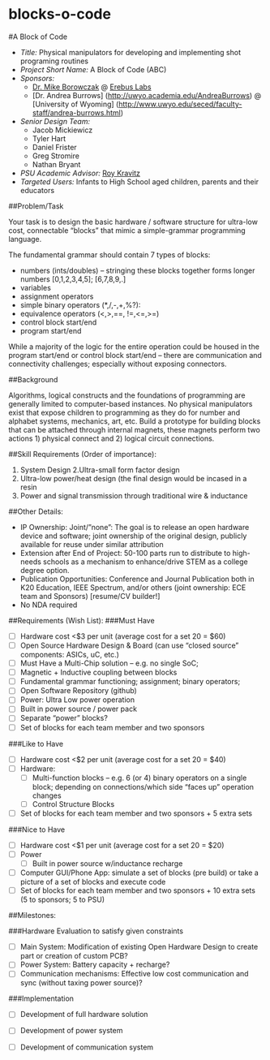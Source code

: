 blocks-o-code
=============

#A Block of Code
+ *Title:* Physical manipulators for developing and implementing shot programing routines 
+ *Project Short Name:* A Block of Code (ABC)
+ *Sponsors:* 
  + [Dr. Mike Borowczak](https://www.linkedin.com/in/mborowczak) @ [Erebus Labs](www.erebuslabs.com)
  + [Dr. Andrea Burrows] (http://uwyo.academia.edu/AndreaBurrows) @ [University of Wyoming] (http://www.uwyo.edu/seced/faculty-staff/andrea-burrows.html)
+ *Senior Design Team:* 
  + Jacob Mickiewicz 
  + Tyler Hart
  + Daniel Frister
  + Greg Stromire
  + Nathan Bryant
+ *PSU Academic Advisor:* [Roy Kravitz](http://www.pdx.edu/directory/name/roy_kravitz) 
+ *Targeted Users:* Infants to High School aged children, parents and their educators


##Problem/Task

Your task is to design the basic hardware / software structure for ultra-low cost, connectable “blocks” that mimic a simple-grammar programming language. 

The fundamental grammar should contain 7 types of blocks:
+ numbers (ints/doubles) – stringing these blocks together forms longer numbers [0,1,2,3,4,5]; [6,7,8,9,.]
+ variables  
+ assignment operators 
+ simple binary operators (*,/,-,+,%?): 
+ equivalence operators (<,>,==, !=,<=,>=)
+ control block start/end
+ program start/end

While a majority of the logic for the entire operation could be housed in the program start/end or control block start/end – there are communication and connectivity challenges; especially without exposing connectors. 

##Background

Algorithms, logical constructs and the foundations of programming are generally limited to computer-based instances. No physical manipulators exist that expose children to programming as they do for number and alphabet systems, mechanics, art, etc.  Build a prototype for building blocks that can be attached through internal magnets, these magnets perform two actions 1) physical connect and 2) logical circuit connections.

##Skill Requirements (Order of importance):
1. System Design 
2.Ultra-small form factor design
3. Ultra-low power/heat design (the final design would be incased in a resin
4. Power and signal transmission through traditional wire & inductance

##Other Details: 
+ IP Ownership: Joint/”none”: The goal is to release an open hardware device and software; joint ownership of the original design, publicly available for reuse under similar attribution
+ Extension after End of Project: 50-100 parts run to distribute to high-needs schools as a mechanism to enhance/drive STEM as a college degree option.
+ Publication Opportunities: Conference and Journal Publication both in K20 Education, IEEE Spectrum, and/or others (joint ownership: ECE team and Sponsors) [resume/CV builder!]
+ No NDA required

##Requirements (Wish List):
###Must Have

- [ ] Hardware cost <$3 per unit (average cost for a set 20 = $60)
- [ ] Open Source Hardware Design & Board (can use “closed source” components: ASICs, uC, etc.)
- [ ] Must Have a Multi-Chip solution – e.g. no single SoC;
- [ ] Magnetic  + Inductive coupling between blocks
- [ ] Fundamental grammar functioning; assignment; binary operators; 
- [ ] Open Software Repository (github)
- [ ] Power: Ultra Low power operation
- [ ] Built in power source / power pack
- [ ] Separate “power” blocks?
- [ ] Set of blocks for each team member and two sponsors

###Like to Have
- [ ] Hardware cost <$2 per unit (average cost for a set 20 = $40)
- [ ] Hardware:
  - [ ] Multi-function blocks – e.g. 6 (or 4) binary operators on a single block; depending on connections/which side “faces up” operation changes 
  - [ ] Control Structure Blocks
- [ ] Set of blocks for each team member and two sponsors + 5 extra sets

###Nice to Have
- [ ] Hardware cost <$1 per unit (average cost for a set 20 = $20)
- [ ] Power
  - [ ] Built in power source w/inductance recharge
- [ ] Computer GUI/Phone App: simulate a set of blocks (pre build) or take a picture of a set of blocks and execute code
- [ ] Set of blocks for each team member and two sponsors + 10 extra sets (5 to sponsors; 5 to PSU)

##Milestones:

###Hardware Evaluation to satisfy given constraints 
- [ ] Main System: Modification of existing Open Hardware Design to create part or creation of custom PCB?
- [ ] Power System: Battery capacity + recharge?
- [ ] Communication mechanisms: Effective low cost communication and sync (without taxing power source)?

###Implementation
- [ ] Development of full hardware solution
- [ ] Development of power system
- [ ] Development of communication system

